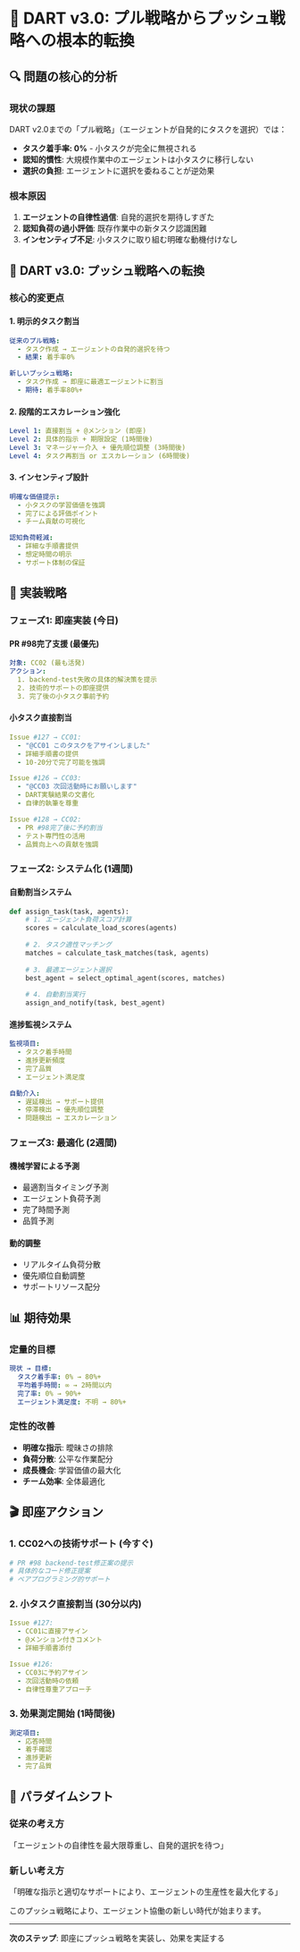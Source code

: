 # 🚀 DART v3.0: プル戦略からプッシュ戦略への根本的転換

## 🔍 問題の核心的分析

### 現状の課題
DART v2.0までの「プル戦略」（エージェントが自発的にタスクを選択）では：
- **タスク着手率: 0%** - 小タスクが完全に無視される
- **認知的慣性**: 大規模作業中のエージェントは小タスクに移行しない
- **選択の負担**: エージェントに選択を委ねることが逆効果

### 根本原因
1. **エージェントの自律性過信**: 自発的選択を期待しすぎた
2. **認知負荷の過小評価**: 既存作業中の新タスク認識困難
3. **インセンティブ不足**: 小タスクに取り組む明確な動機付けなし

## 🎯 DART v3.0: プッシュ戦略への転換

### 核心的変更点

#### 1. **明示的タスク割当**
```yaml
従来のプル戦略:
  - タスク作成 → エージェントの自発的選択を待つ
  - 結果: 着手率0%

新しいプッシュ戦略:
  - タスク作成 → 即座に最適エージェントに割当
  - 期待: 着手率80%+
```

#### 2. **段階的エスカレーション強化**
```yaml
Level 1: 直接割当 + @メンション (即座)
Level 2: 具体的指示 + 期限設定 (1時間後)
Level 3: マネージャー介入 + 優先順位調整 (3時間後)
Level 4: タスク再割当 or エスカレーション (6時間後)
```

#### 3. **インセンティブ設計**
```yaml
明確な価値提示:
  - 小タスクの学習価値を強調
  - 完了による評価ポイント
  - チーム貢献の可視化

認知負荷軽減:
  - 詳細な手順書提供
  - 想定時間の明示
  - サポート体制の保証
```

## 🔄 実装戦略

### フェーズ1: 即座実装 (今日)

#### PR #98完了支援 (最優先)
```yaml
対象: CC02 (最も活発)
アクション:
  1. backend-test失敗の具体的解決策を提示
  2. 技術的サポートの即座提供
  3. 完了後の小タスク事前予約
```

#### 小タスク直接割当
```yaml
Issue #127 → CC01:
  - "@CC01 このタスクをアサインしました"
  - 詳細手順書の提供
  - 10-20分で完了可能を強調

Issue #126 → CC03:
  - "@CC03 次回活動時にお願いします"
  - DART実験結果の文書化
  - 自律的執筆を尊重

Issue #128 → CC02:
  - PR #98完了後に予約割当
  - テスト専門性の活用
  - 品質向上への貢献を強調
```

### フェーズ2: システム化 (1週間)

#### 自動割当システム
```python
def assign_task(task, agents):
    # 1. エージェント負荷スコア計算
    scores = calculate_load_scores(agents)
    
    # 2. タスク適性マッチング
    matches = calculate_task_matches(task, agents)
    
    # 3. 最適エージェント選択
    best_agent = select_optimal_agent(scores, matches)
    
    # 4. 自動割当実行
    assign_and_notify(task, best_agent)
```

#### 進捗監視システム
```yaml
監視項目:
  - タスク着手時間
  - 進捗更新頻度
  - 完了品質
  - エージェント満足度

自動介入:
  - 遅延検出 → サポート提供
  - 停滞検出 → 優先順位調整
  - 問題検出 → エスカレーション
```

### フェーズ3: 最適化 (2週間)

#### 機械学習による予測
- 最適割当タイミング予測
- エージェント負荷予測
- 完了時間予測
- 品質予測

#### 動的調整
- リアルタイム負荷分散
- 優先順位自動調整
- サポートリソース配分

## 📊 期待効果

### 定量的目標
```yaml
現状 → 目標:
  タスク着手率: 0% → 80%+
  平均着手時間: ∞ → 2時間以内
  完了率: 0% → 90%+
  エージェント満足度: 不明 → 80%+
```

### 定性的改善
- **明確な指示**: 曖昧さの排除
- **負荷分散**: 公平な作業配分
- **成長機会**: 学習価値の最大化
- **チーム効率**: 全体最適化

## 🎬 即座アクション

### 1. CC02への技術サポート (今すぐ)
```bash
# PR #98 backend-test修正案の提示
# 具体的なコード修正提案
# ペアプログラミング的サポート
```

### 2. 小タスク直接割当 (30分以内)
```yaml
Issue #127:
  - CC01に直接アサイン
  - @メンション付きコメント
  - 詳細手順書添付

Issue #126:
  - CC03に予約アサイン
  - 次回活動時の依頼
  - 自律性尊重アプローチ
```

### 3. 効果測定開始 (1時間後)
```yaml
測定項目:
  - 応答時間
  - 着手確認
  - 進捗更新
  - 完了品質
```

## 🌟 パラダイムシフト

### 従来の考え方
「エージェントの自律性を最大限尊重し、自発的選択を待つ」

### 新しい考え方
「明確な指示と適切なサポートにより、エージェントの生産性を最大化する」

このプッシュ戦略により、エージェント協働の新しい時代が始まります。

---

**次のステップ**: 即座にプッシュ戦略を実装し、効果を実証する